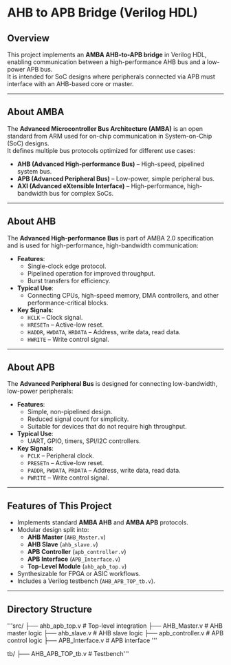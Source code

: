 # AHB to APB Bridge (Verilog HDL)

## Overview
This project implements an **AMBA AHB-to-APB bridge** in Verilog HDL, enabling communication between a high-performance AHB bus and a low-power APB bus.  
It is intended for SoC designs where peripherals connected via APB must interface with an AHB-based core or master.

---

## About AMBA
The **Advanced Microcontroller Bus Architecture (AMBA)** is an open standard from ARM used for on-chip communication in System-on-Chip (SoC) designs.  
It defines multiple bus protocols optimized for different use cases:
- **AHB (Advanced High-performance Bus)** – High-speed, pipelined system bus.
- **APB (Advanced Peripheral Bus)** – Low-power, simple peripheral bus.
- **AXI (Advanced eXtensible Interface)** – High-performance, high-bandwidth bus for complex SoCs.

---

## About AHB
The **Advanced High-performance Bus** is part of AMBA 2.0 specification and is used for high-performance, high-bandwidth communication:
- **Features**:
  - Single-clock edge protocol.
  - Pipelined operation for improved throughput.
  - Burst transfers for efficiency.
- **Typical Use**:
  - Connecting CPUs, high-speed memory, DMA controllers, and other performance-critical blocks.
- **Key Signals**:
  - `HCLK` – Clock signal.
  - `HRESETn` – Active-low reset.
  - `HADDR`, `HWDATA`, `HRDATA` – Address, write data, read data.
  - `HWRITE` – Write control signal.

---

## About APB
The **Advanced Peripheral Bus** is designed for connecting low-bandwidth, low-power peripherals:
- **Features**:
  - Simple, non-pipelined design.
  - Reduced signal count for simplicity.
  - Suitable for devices that do not require high throughput.
- **Typical Use**:
  - UART, GPIO, timers, SPI/I2C controllers.
- **Key Signals**:
  - `PCLK` – Peripheral clock.
  - `PRESETn` – Active-low reset.
  - `PADDR`, `PWDATA`, `PRDATA` – Address, write data, read data.
  - `PWRITE` – Write control signal.

---

## Features of This Project
- Implements standard **AMBA AHB** and **AMBA APB** protocols.
- Modular design split into:
  - **AHB Master** (`AHB_Master.v`)
  - **AHB Slave** (`ahb_slave.v`)
  - **APB Controller** (`apb_controller.v`)
  - **APB Interface** (`APB_Interface.v`)
  - **Top-Level Module** (`ahb_apb_top.v`)
- Synthesizable for FPGA or ASIC workflows.
- Includes a Verilog testbench (`AHB_APB_TOP_tb.v`).

---

## Directory Structure
'''src/
├── ahb_apb_top.v # Top-level integration
├── AHB_Master.v # AHB master logic
├── ahb_slave.v # AHB slave logic
├── apb_controller.v # APB control logic
├── APB_Interface.v # APB interface '''

tb/
├── AHB_APB_TOP_tb.v # Testbench'''
